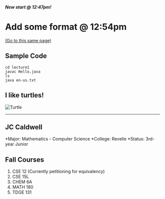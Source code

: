 ***New start @ 12:47pm!***

# Add some format @ 12:54pm

[(Go to this same page)](https://king-jei.github.io/cse15l-lab-reports/)

## Sample Code
```
cd lecture1
javac Hello.java
ls
java en-us.txt
```

## I like turtles!

![Turtle](https://sandiegomuseumcouncil.org/wp-content/uploads/2018/05/Sea-Turtle-Stock-Image_crp-1.jpg)

***

## JC Caldwell
*Major: Mathematics - Computer Science
*College: Revelle
*Status: 3rd-year Junior

## Fall Courses
1) CSE 12 (Currently petitioning for equivalency)
2) CSE 15L
3) CHEM 6A
4) MATH 180
5) TDGE 131


